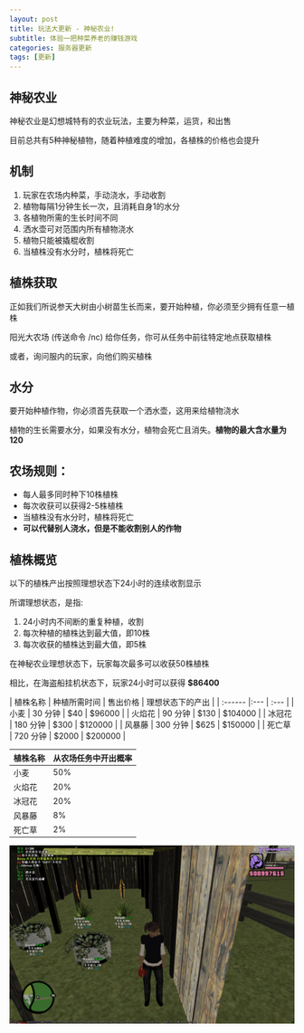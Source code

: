```yaml
---
layout: post
title: 玩法大更新 - 神秘农业!
subtitle: 体验一把种菜养老的赚钱游戏
categories: 服务器更新
tags: [更新]
---
```

## 神秘农业
神秘农业是幻想城特有的农业玩法，主要为种菜，运货，和出售

目前总共有5种神秘植物，随着种植难度的增加，各植株的价格也会提升

## 机制
 1. 玩家在农场内种菜，手动浇水，手动收割
 2. 植物每隔1分钟生长一次，且消耗自身1的水分
 3. 各植物所需的生长时间不同
 4. 洒水壶可对范围内所有植物浇水
 5. 植物只能被撬棍收割
 6. 当植株没有水分时，植株将死亡

## 植株获取
正如我们所说参天大树由小树苗生长而来，要开始种植，你必须至少拥有任意一植株

阳光大农场 (传送命令 /nc) 给你任务，你可从任务中前往特定地点获取植株

或者，询问服内的玩家，向他们购买植株

## 水分
要开始种植作物，你必须首先获取一个洒水壶，这用来给植物浇水

植物的生长需要水分，如果没有水分，植物会死亡且消失。**植物的最大含水量为120**

## 农场规则：
 * 每人最多同时种下10株植株
 * 每次收获可以获得2-5株植株
 * 当植株没有水分时，植株将死亡
 * **可以代替别人浇水，但是不能收割别人的作物**

## 植株概览
以下的植株产出按照理想状态下24小时的连续收割显示

所谓理想状态，是指:
 1. 24小时内不间断的重复种植，收割
 2. 每次种植的植株达到最大值，即10株
 3. 每次收获的植株达到最大值，即5株

在神秘农业理想状态下，玩家每次最多可以收获50株植株

相比，在海盗船挂机状态下，玩家24小时可以获得 **$86400**

| 植株名称 | 种植所需时间 | 售出价格 | 理想状态下的产出 |
| :------ |:--- | :--- |
| 小麦 | 30 分钟 | $40 | $96000 |
| 火焰花 | 90 分钟 | $130 | $104000 |
| 冰冠花 | 180 分钟 | $300 | $120000 |
| 风暴藤 | 300 分钟 | $625 | $150000 | 
| 死亡草 | 720 分钟 | $2000 | $200000 |

| 植株名称 | 从农场任务中开出概率 |
| :------ |:--- 
| 小麦 | 50% | 
| 火焰花 | 20% | 
| 冰冠花 | 20% | 
| 风暴藤 | 8% | 
| 死亡草 | 2% | 

![](/assets/images/screenshots/sa-mp-036.png)

